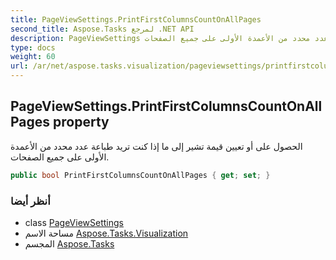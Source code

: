 ```yaml
---
title: PageViewSettings.PrintFirstColumnsCountOnAllPages
second_title: Aspose.Tasks لمرجع .NET API
description: PageViewSettings ملكية. الحصول على أو تعيين قيمة تشير إلى ما إذا كنت تريد طباعة عدد محدد من الأعمدة الأولى على جميع الصفحات.
type: docs
weight: 60
url: /ar/net/aspose.tasks.visualization/pageviewsettings/printfirstcolumnscountonallpages/
---
```

## PageViewSettings.PrintFirstColumnsCountOnAllPages property

الحصول على أو تعيين قيمة تشير إلى ما إذا كنت تريد طباعة عدد محدد من الأعمدة الأولى على جميع الصفحات.

```csharp
public bool PrintFirstColumnsCountOnAllPages { get; set; }
```

### أنظر أيضا

* class [PageViewSettings](../)
* مساحة الاسم [Aspose.Tasks.Visualization](../../pageviewsettings/)
* المجسم [Aspose.Tasks](../../../)


